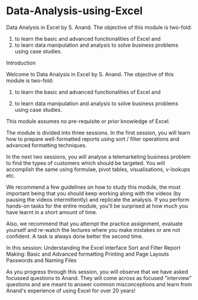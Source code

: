 # Data-Analysis-using-Excel
Data Analysis in Excel by S. Anand. The objective of this module is two-fold:  
1) to learn the basic and advanced functionalities of Excel and
2) to learn data manipulation and analysis to solve business problems using case studies.


Introduction 

Welcome to Data Analysis in Excel by S. Anand. The objective of this module is two-fold:

1) to learn the basic and advanced functionalities of Excel and

2) to learn data manipulation and analysis to solve business problems using case studies.

 

This module assumes no pre-requisite or prior knowledge of Excel.

 

The module is divided into three sessions. In the first session, you will learn how to prepare well-formatted reports using sort / filter operations and advanced formatting techniques. 

 

In the next two sessions, you will analyse a telemarketing business problem to find the types of customers which should be targeted. You will accomplish the same using formulae, pivot tables, visualisations,  v-lookups etc.

    

We recommend a few guidelines on how to study this module, the most important being that you should keep working along with the videos (by pausing the videos intermittently) and replicate the analysis. If you perform hands-on tasks for the entire module, you'll be surprised at how much you have learnt in a short amount of time.

 

Also, we recommend that you attempt the practice assignment, evaluate yourself and re-watch the lectures where you make mistakes or are not confident. A task is always done better the second time.   

 

In this session:
Understanding the Excel interface
Sort and Filter
Report Making: Basic and Advanced formatting 
Printing and Page Layouts
Passwords and Naming Files
 

As you progress through this session, you will observe that we have asked focussed questions to Anand. They will come across as focused "interview" questions and are meant to answer common misconceptions and learn from Anand's experience of using Excel for over 20 years!

 

